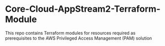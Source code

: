 # Core-Cloud-AppStream2-Terraform-Module
This repo contains Terraform modules for resources required as prerequisites to the AWS Privileged Access Management (PAM) solution
